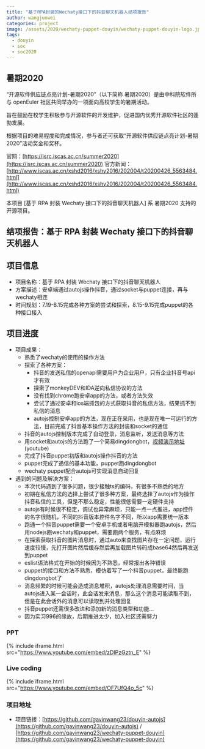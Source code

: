 ```yaml
---
title: "基于RPA封装的Wechaty接口下的抖音聊天机器人结项报告"
author: wangjunwei
categories: project
image: /assets/2020/wechaty-puppet-douyin/wechaty-puppet-douyin-logo.jpg
tags:
  - douyin
  - soc
  - soc2020
---
```


## 暑期2020

“开源软件供应链点亮计划-暑期2020”（以下简称 暑期2020）是由中科院软件所与 openEuler 社区共同举办的一项面向高校学生的暑期活动。

旨在鼓励在校学生积极参与开源软件的开发维护，促进国内优秀开源软件社区的蓬勃发展。

根据项目的难易程度和完成情况，参与者还可获取“开源软件供应链点亮计划-暑期2020”活动奖金和奖杯。

官网：[https://isrc.iscas.ac.cn/summer2020](https://isrc.iscas.ac.cn/summer2020) 官方新闻：[http://www.iscas.ac.cn/xshd2016/xshy2016/202004/t20200426_5563484.html](http://www.iscas.ac.cn/xshd2016/xshy2016/202004/t20200426_5563484.html)

本项目 [基于 RPA 封装 Wechaty 接口下的抖音聊天机器人] 系 暑期2020 支持的开源项目。

<!--more-->

## 结项报告：基于 RPA 封装 Wechaty 接口下的抖音聊天机器人

## 项目信息

- 项目名称：基于 RPA 封装 Wechaty 接口下的抖音聊天机器人
- 方案描述：安卓端通过autojs操作抖音，通过socket与puppet连接，再与wechaty相连
- 时间规划：7.19-8.15完成各种方案的尝试和探索，8.15-9.15完成puppet的各种接口接入

## 项目进度

- 项目成果：
  - 熟悉了wechaty的使用的操作方法
  - 探索了各种方案：
    - 抖音的发送私信的openapi需要用户为企业用户，只有企业抖音号api才有效
    - 探索了monkeyDEV和IDA逆向私信协议的方法
    - 没有找到chrome跑安卓app的方法，或者方法失效
    - 尝试了通过安卓和ios端抓包的方式获取抖音的私信方法，结果抓不到私信的消息
    - autojs控制安卓app的方法，现在正在采用，也是现在唯一可运行的方法，目前完成了抖音基本操作方法的封装和socket的通信
  - 抖音的autojs控制版本完成了自动登录，消息监听，发送消息等方法
  - 用socket和autojs的方法跑了一个简易dingdongbot，[视频演示地址](https://youtu.be/TY4hn9TIWlA)(youtube)
  - 完成了抖音puppet初版和autojs操作抖音的方法
  - puppet完成了通信的基本功能，puppet跑dingdongbot
  - wechaty puppet配合autojs可实现消息自动回复
- 遇到的问题及解决方案：
  - 本次代码遇到了很多问题，很少接触ts的编码，有很多不熟悉的地方
  - 初期在私信方法的选择上尝试了很多种方案，最终选择了autojs作为操作抖音私信的工具，但是不那么稳定，性能很低需要一定硬件支持
  - autojs有时候很不稳定，调试也异常麻烦，只能一点一点推进，app控件的名字很随机，不同的抖音版本控件名字不同，所以app需要统一版本
  - 跑通一个抖音puppet需要一个安卓手机或者电脑开模拟器跑autojs，然后用nodejs跑wechaty和puppet，需要跑两个服务，有点麻烦
  - 在探索获取抖音的图片消息时，通过auto来查找图片存在一定问题，运行速度较慢，先打开图片然后缓存然后再加载图片转码成base64然后再发送到puppet
  - eslist语法格式在开始的时候因为不熟悉，经常报出各种错误
  - puppet的接口和方法不熟悉，模仿着写了一个抖音puppet，最终能跑dingdongbot了
  - 消息频繁的时候可能会造成消息堆积，autojs处理消息需要时间，当autojs进入某一会话时，此会话发来消息，那么这个消息可能读取不到，但是在此会话外的消息可以读取到并处理回复
  - 抖音puppet还需很多改进和添加新的消息类型和功能...
  - 因为实习996的缘故，后期推进太少，加入社区还需努力

### PPT

{% include iframe.html src="https://www.youtube.com/embed/zDIPzGztn_E" %}

### Live coding

{% include iframe.html src="https://www.youtube.com/embed/OF7UfQ4o_5c" %}

### 项目地址

- 项目链接：[https://github.com/gavinwang23/douyin-autojs](https://github.com/gavinwang23/douyin-autojs) / [https://github.com/gavinwang23/wechaty-puppet-douyin](https://github.com/gavinwang23/wechaty-puppet-douyin)
